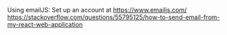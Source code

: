 Using emailJS: Set up an account at https://www.emailjs.com/
https://stackoverflow.com/questions/55795125/how-to-send-email-from-my-react-web-application
